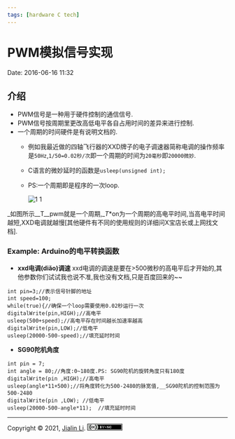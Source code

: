 ```yaml
---
tags: [hardware C tech]
---
```

# PWM模拟信号实现
Date:  2016-06-16 11:32

## 介绍
- PWM信号是一种用于硬件控制的通信信号.
- PWM信号按周期里更改高低电平各自占用时间的差异来进行控制.
- 一个周期的时间硬件是有说明文档的.
  - 例如我最近做的四轴飞行器的XXD牌子的电子调速器简称电调的操作频率是`50Hz`,`1/50=0.02秒/次`即一个周期的时间为`20毫秒`即`20000微妙`. 
  - C语言的微妙延时的函数是`usleep(unsigned int);`
  - PS:一个周期即是程序的一次loop.

    ![1 1](https://cloud.githubusercontent.com/assets/3397225/12373499/d0a7c7fc-bcb5-11e5-95d9-5a8e5ec0c75f.jpg)

_如图所示__T__pwm就是一个周期,__T_*on为一个周期的高电平时间,当高电平时间越短,XXD电调就越慢[其他硬件有不同的使用规则的详细问X宝店长或上网找文档].


### Example: Arduino的电平转换函数
- **xxd电调(diǎo)调速**
		xxd电调的调速是要在>500微秒的高电平后才开始的,其他参数你们试试我也说不准,我也没有文档,只是百度回来的~~

```
int pin=3;//表示信号针脚的地址
int speed=100;
while(true){//确保一个loop需要使用0.02秒运行一次
digitalWrite(pin,HIGH);//高电平
usleep(500+speed);//高电平存在时间越长加速率越高
digitalWrite(pin,LOW);//低电平
usleep(20000-500-speed);//填充延时时间
```
-  **SG90陀机角度**
 
  ```
  int pin = 7; 
  int angle = 80;//角度:0~180度.PS: SG90陀机的旋转角度只有180度
  digitalWrite(pin ,HIGH);//高电平
  usleep(angle*11+500);//将角度转化为500-2480的脉宽值,__SG90陀机的控制范围为500-2480
  digitalWrite(pin ,LOW); //低电平
  usleep(20000-500-angle*11);  //填充延时时间
  ```




---
Copyright © 2021, [Jialin Li](https://github.com/keyskull).  [![Copyright](/80x15.png)](/LICENSE)